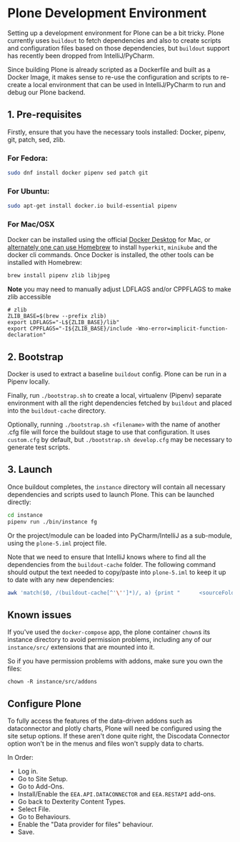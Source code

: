 # Plone Development Environment

Setting up a development environment for Plone can be a bit tricky. Plone currently uses `buildout` to fetch
dependencies and also to create scripts and configuration files based on those dependencies, but `buildout` support has recently been dropped from IntelliJ/PyCharm.

Since building Plone is already scripted as a Dockerfile and built as a Docker Image, it makes sense to re-use the configuration and scripts to re-create a local environment that can be used in IntelliJ/PyCharm to run and debug our Plone backend.

## 1. Pre-requisites

Firstly, ensure that you have the necessary tools installed: Docker, pipenv, git, patch, sed, zlib.

### For Fedora:
```bash
sudo dnf install docker pipenv sed patch git
```

### For Ubuntu:
```bash
sudo apt-get install docker.io build-essential pipenv
```

### For Mac/OSX

Docker can be installed using the official [Docker Desktop](https://www.docker.com/products/docker-desktop) for Mac, or [alternately one can use Homebrew](https://dhwaneetbhatt.com/blog/run-docker-without-docker-desktop-on-macos)
to install `hyperkit`, `minikube` and the docker cli commands. Once Docker is installed, the other tools can be installed with Homebrew:

```bash
brew install pipenv zlib libjpeg
```

**Note** you may need to manually adjust LDFLAGS and/or CPPFLAGS to make zlib accessible
```
# zlib
ZLIB_BASE=$(brew --prefix zlib)
export LDFLAGS="-L${ZLIB_BASE}/lib"
export CPPFLAGS="-I${ZLIB_BASE}/include -Wno-error=implicit-function-declaration"
```

## 2. Bootstrap
Docker is used to extract a baseline `buildout` config. Plone can be run in a Pipenv locally.

Finally, run `./bootstrap.sh` to create a local, virtualenv (Pipenv) separate environment with all the right dependencies fetched by `buildout` and placed into the `buildout-cache` directory.

Optionally, running `./bootstrap.sh <filename>` with the name of another .cfg file will force the buildout stage to use that configuration. It uses `custom.cfg` by default, but `./bootstrap.sh develop.cfg` may be necessary to generate test scripts.

## 3. Launch

Once buildout completes, the `instance` directory will contain all necessary dependencies and scripts used to launch Plone. This can be launched directly:
```bash
cd instance
pipenv run ./bin/instance fg
```

Or the project/module can be loaded into PyCharm/IntelliJ as a sub-module, using the `plone-5.iml` project file.

Note that we need to ensure that IntelliJ knows where to find all the dependencies from the `buildout-cache` folder. The following command should output the text needed to copy/paste into `plone-5.iml` to keep it up to date with any new dependencies:

```bash
awk 'match($0, /(buildout-cache[^'\'']*)/, a) {print "      <sourceFolder url=\"file://$MODULE_DIR$/" a[1] "\" isTestSource=\"false\" />"}' instance/bin/instance
```

## Known issues

If you've used the `docker-compose` app, the plone container `chown`s its instance directory to avoid permission problems, including any of our `instance/src/` extensions that are mounted into it.

So if you have permission problems with addons, make sure you own the files:

`chown -R instance/src/addons`

## Configure Plone

To fully access the features of the data-driven addons such as dataconnector and plotly charts, Plone will need be configured using the site setup options. If these aren't done quite right, the Discodata Connector option won't be in the menus and files won't supply data to charts.

In Order:
- Log in.
- Go to Site Setup.
- Go to Add-Ons.
- Install/Enable the `EEA.API.DATACONNECTOR` and `EEA.RESTAPI` add-ons.
- Go back to Dexterity Content Types.
- Select File.
- Go to Behaviours.
- Enable the "Data provider for files" behaviour.
- Save.

